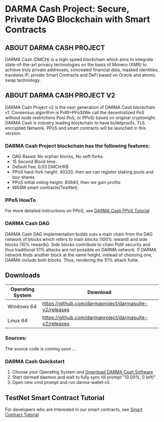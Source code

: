 # DARMA Cash Project: Secure, Private DAG Blockchain with Smart Contracts

## ABOUT DARMA CASH PROJECT
DARMA Cash (DMCH) is a high-speed blockchain which aims to integrate state-of-the-art privacy technologies on the basis of Monero (XMR) to achieve truly private addresses, concealed financial data, masked identities, traceless IP, private Smart Contracts and DeFi based on Oracle and atomic swap technology.

## ABOUT DARMA CASH PROJECT V2
DARMA Cash Project v2 is the next generation of DARMA Cash blockchain v1. Consensus algorithm is PoW+PPoS(We call the decentralized PoS without node restrictions Pool PoS, or PPoS) based on original cryptonight. DARMA Cash is industry leading blockchain to have bulletproofs, TLS encrypted Network. PPoS and smart contracts will be launched in this version.

### DARMA Cash Project blockchain has the following features:
 - DAG Based: No orphan blocks, No soft-forks.
 - 15 Second Block time.
 - Default Fee: 0.03 DMCH/KB
 - PPoS hard-fork height: 40320, then we can register staking pools and buy shares
 - PPoS initial voting height: 80640, then we gain profits
 - WASM smart contracts(TestNet). 

### PPoS HowTo
For more detailed instructions on PPoS, see [DARMA Cash PPoS Tutorial](https://github.com/darmaproject/wiki/blob/master/dpos.md)

### DARMA Cash DAG
DARMA Cash DAG implementation builds outs a main chain from the DAG network of blocks which refers to main blocks (100% reward) and side blocks (10% rewards). Side blocks contribute to chain PoW security and thus traditional 51% attacks are not possible on DARMA network. If DARMA network finds another block at the same height, instead of choosing one, DARMA include both blocks. Thus, rendering the 51% attack futile.

## Downloads
| Operating System | Download                                 |
| ---------------- | ---------------------------------------- |
| Windows 64       | https://github.com/darmaproject/darmasuite-v2/releases |
| Linux 64         | https://github.com/darmaproject/darmasuite-v2/releases |

### Sources:

The source code is coming soon ...

### DARMA Cash Quickstart
1. Choose your Operating System and [Download DARMA Cash Software](https://github.com/darmaproject/darmasuite-v2/releases)
2. Start darmad daemon and wait to fully sync till prompt "(0.00%, 0 left)".
3. Open new cmd prompt and run darma-wallet-cli.

## TestNet Smart Contract Tutorial 

For developers who are interested in our smart contracts, see [Smart Contract Tutorial](https://github.com/darmaproject/wiki/blob/master/contract-dev.md)

